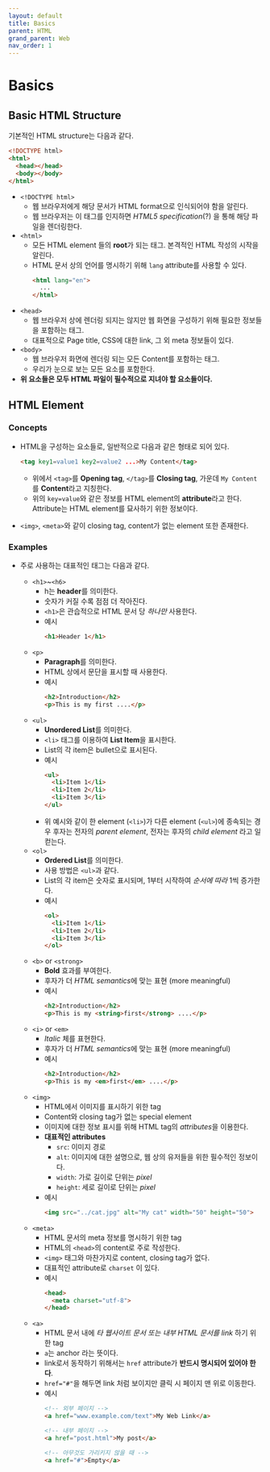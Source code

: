 ```yaml
---
layout: default
title: Basics
parent: HTML
grand_parent: Web
nav_order: 1
---
```


# Basics

## Basic HTML Structure

기본적인 HTML structure는 다음과 같다.

```html
<!DOCTYPE html>
<html>
  <head></head>
  <body></body>
</html>
```

- `<!DOCTYPE html>`
  - 웹 브라우저에게 해당 문서가 HTML format으로 인식되어야 함을 알린다.
  - 웹 브라우저는 이 태그를 인지하면 _HTML5 specification_(?) 을 통해 해당 파일을 렌더링한다.
- `<html>`
  - 모든 HTML element 들의 **root**가 되는 태그. 본격적인 HTML 작성의 시작을 알린다.
  - HTML 문서 상의 언어를 명시하기 위해 `lang` attribute를 사용할 수 있다.
    ```html
    <html lang="en">
      ...
    </html>
    ```
- `<head>`
  - 웹 브라우저 상에 렌더링 되지는 않지만 웹 화면을 구성하기 위해 필요한 정보들을 포함하는 태그.
  - 대표적으로 Page title, CSS에 대한 link, 그 외 meta 정보들이 있다.
- `<body>`
  - 웹 브라우저 화면에 렌더링 되는 모든 Content를 포함하는 태그.
  - 우리가 눈으로 보는 모든 요소를 포함한다.
- **위 요소들은 모두 HTML 파일이 필수적으로 지녀야 할 요소들이다.**

## HTML Element

### Concepts

- HTML을 구성하는 요소들로, 일반적으로 다음과 같은 형태로 되어 있다.

  ```html
  <tag key1=value1 key2=value2 ...>My Content</tag>
  ```

  * 위에서 `<tag>`를 **Opening tag**, `</tag>`를 **Closing tag**, 가운데 `My Content`를 **Content**라고 지칭한다.
  * 위의 `key=value`와 같은 정보를 HTML element의 **attribute**라고 한다. Attribute는 HTML element를 묘사하기 위한 정보이다.

- `<img>`, `<meta>`와 같이 closing tag, content가 없는 element 또한 존재한다.

### Examples

- 주로 사용하는 대표적인 태그는 다음과 같다.

  - `<h1>`~`<h6>`
    - h는 **header**를 의미한다.
    - 숫자가 커질 수록 점점 더 작아진다.
    - `<h1>`은 관습적으로 HTML 문서 당 _하나만_ 사용한다.
    - 예시
      ```html
      <h1>Header 1</h1>
      ```
  - `<p>`
    - **Paragraph**를 의미한다.
    - HTML 상에서 문단을 표시할 때 사용한다.
    - 예시
      ```html
      <h2>Introduction</h2>
      <p>This is my first ....</p>
      ```
  - `<ul>`
    - **Unordered List**를 의미한다.
    - `<li>` 태그를 이용하여 **List Item**을 표시한다.
    - List의 각 item은 bullet으로 표시된다.
    - 예시
      ```html
      <ul>
        <li>Item 1</li>
        <li>Item 2</li>
        <li>Item 3</li>
      </ul>
      ```
    - 위 예시와 같이 한 element (`<li>`)가 다른 element (`<ul>`)에 종속되는 경우 후자는 전자의 _parent element_, 전자는 후자의 _child element_ 라고 일컫는다.
  - `<ol>`
    - **Ordered List**를 의미한다.
    - 사용 방법은 `<ul>`과 같다.
    - List의 각 item은 숫자로 표시되며, 1부터 시작하여 _순서에 따라_ 1씩 증가한다.
    - 예시
      ```html
      <ol>
        <li>Item 1</li>
        <li>Item 2</li>
        <li>Item 3</li>
      </ol>
      ```
  - `<b>` or `<strong>`
    - **Bold** 효과를 부여한다.
    - 후자가 더 *HTML semantics*에 맞는 표현 (more meaningful)
    - 예시
      ```html
      <h2>Introduction</h2>
      <p>This is my <string>first</strong> ....</p>
      ```
  - `<i>` or `<em>`
    - _Italic_ 체를 표현한다.
    - 후자가 더 *HTML semantics*에 맞는 표현 (more meaningful)
    - 예시
      ```html
      <h2>Introduction</h2>
      <p>This is my <em>first</em> ....</p>
      ```
  - `<img>`
    - HTML에서 이미지를 표시하기 위한 tag
    - Content와 closing tag가 없는 special element
    - 이미지에 대한 정보 표시를 위해 HTML tag의 *attributes*을 이용한다.
    - **대표적인 attributes**
      - `src`: 이미지 경로
      - `alt`: 이미지에 대한 설명으로, 웹 상의 유저들을 위한 필수적인 정보이다.
      - `width`: 가로 길이로 단위는 *pixel*
      - `height`: 세로 길이로 단위는 *pixel*
    - 예시
      ```html
      <img src="../cat.jpg" alt="My cat" width="50" height="50">
      ```
  - `<meta>`
    - HTML 문서의 meta 정보를 명시하기 위한 tag
    - HTML의 `<head>`의 content로 주로 작성한다.
    - `<img>` 태그와 마찬가지로 content, closing tag가 없다.
    - 대표적인 attribute로 `charset` 이 있다.
    - 예시
      ```html
      <head>
        <meta charset="utf-8">
      </head>
      ```
  - `<a>`
    - HTML 문서 내에 *타 웹사이트 문서 또는 내부 HTML 문서를 link* 하기 위한 tag
    - `a`는 anchor 라는 뜻이다.
    - link로서 동작하기 위해서는 `href` attribute가 **반드시 명시되어 있어야 한다**.
    - `href="#"`을 해두면 link 처럼 보이지만 클릭 시 페이지 맨 위로 이동한다.
    - 예시
      ```html
      <!-- 외부 페이지 -->
      <a href="www.example.com/text">My Web Link</a>

      <!-- 내부 페이지 -->
      <a href="post.html">My post</a>

      <!-- 아무것도 가리키지 않을 때 -->
      <a href="#">Empty</a>
      ```
